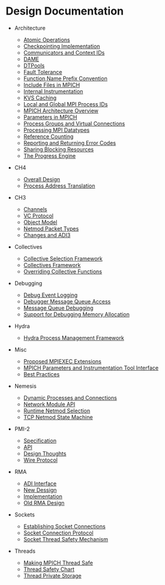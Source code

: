 # Design Documentation

- Architecture
	- [Atomic Operations](Atomic_Operations.md)
	- [Checkpointing Implementation](Checkpointing_implementation.md)
	- [Communicators and Context IDs](Communicators_and_Context_IDs.md)
	- [DAME](DAME.md)
	- [DTPools](DTPools.md)
	- [Fault Tolerance](Fault_Tolerance.md)
	- [Function Name Prefix Convention](Function_Name_Prefix_Convention.md)
	- [Include Files in MPICH](Include_Files_in_MPICH.md)
	- [Internal Instrumentation](Internal_Instrumentation.md)
	- [KVS Caching](KVS_Caching.md)
	- [Local and Global MPI Process IDs](Local_and_Global_MPI_Process_IDs.md)
	- [MPICH Architecture Overview](MPICH_Architecture.md)
	- [Parameters in MPICH](Parameters_in_MPICH.md)
	- [Process Groups and Virtual Connections](Process_Groups_and_Virtual_Connections.md)
	- [Processing MPI Datatypes](Processing_MPI_Datatypes.md)
	- [Reference Counting](Reference_Counting.md)
	- [Reporting and Returning Error Codes](Reporting_And_Returning_Error_Codes.md)
	- [Sharing Blocking Resources](Sharing_Blocking_Resources.md)
	- [The Progress Engine](The_Progress_Engine.md)

- CH4
    - [Overall Design](CH4_Overall_Design.md)
    - [Process Address Translation](CH4_Process_Address_Translation.md)

- CH3
	- [Channels](CH3_And_Channels.md)
	- [VC Protocol](CH3_VC_protocol.md)
    - [Object Model](CH3_Object_Model.md)
    - [Netmod Packet Types](CH3_Netmod_Packet_Types.md)
	- [Changes and ADI3](Changes_to_CH3_and_ADI3.md)

- Collectives
	- [Collective Selection Framework](Collective_Selection_Framework.md)
	- [Collectives Framework](Collectives_framework.md)
	- [Overriding Collective Functions](Overriding_Collective_Functions.md)

- Debugging
	- [Debug Event Logging](Debug_Event_Logging.md)
	- [Debugger Message Queue Access](Debugger_Message_Queue_Access.md)
	- [Message Queue Debugging](Message_Queue_Debugging.md)
	- [Support for Debugging Memory Allocation](Support_for_Debugging_Memory_Allocation.md)

- Hydra
    - [Hydra Process Management Framework](Hydra_Process_Management_Framework.md)

- Misc
	- [Proposed MPIEXEC Extensions](Proposed_MPIEXEC_Extensions.md)
	- [MPICH Parameters and Instrumentation Tool Interface](Tool_Interfaces.md)
	- [Best Practices](Best_Practices_MS.md)

- Nemesis
	- [Dynamic Processes and Connections](Nemesis_Dynamic_Processes_and_Connections.md)
	- [Network Module API](Nemesis_Network_Module_API.md)
	- [Runtime Netmod Selection](Nemesis_Runtime_Netmod_Selection.md)
	- [TCP Netmod State Machine](Nemesis_tcp_netmod_state_machine.md)

- PMI-2
	- [Specification](PMI-2_Specification.md)
	- [API](PMI_v2_API.md)
	- [Design Thoughts](PMI_v2_Design_Thoughts.md)
	- [Wire Protocol](PMI_v2_Wire_Protocol.md)

- RMA
	- [ADI Interface](ADI_RMA_Interface.md)
	- [New Dessign](New_RMA_Design.md)
	- [Implementation](RMA_Implementation.md)
	- [Old RMA Design](RMA_Design.md)

- Sockets
	- [Establishing Socket Connections](Establishing_Socket_Connections.md)
	- [Socket Connection Protocol](Sock_conn_protocol.md)
	- [Socket Thread Safety Mechanism](Sock_Thread_Safety_Mechanism.md)

- Threads
	- [Making MPICH Thread Safe](Making_MPICH_Thread_Safe.md)
	- [Thread Safety Chart](Thread_Safety.md)
	- [Thread Private Storage](Thread_Private_Storage.md)
